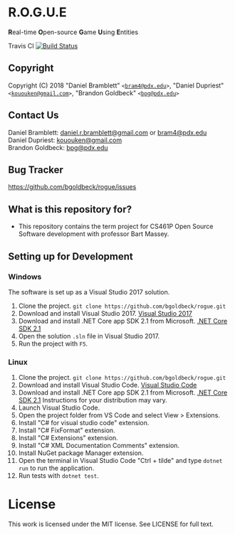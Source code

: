# R.O.G.U.E
**R**eal-time **O**pen-source **G**ame **U**sing **E**ntities

Travis CI [![Build Status](https://travis-ci.org/bgoldbeck/rogue.svg?branch=master)](https://travis-ci.org/bgoldbeck/rogue)

## Copyright ##
Copyright (C) 2018 "Daniel Bramblett" <code>&lt;bram4@pdx.edu&gt;</code>, "Daniel Dupriest" <code>&lt;kououken@gmail.com&gt;</code>, "Brandon Goldbeck" <code>&lt;bpg@pdx.edu&gt;</code>
  
## Contact Us ##
Daniel Bramblett: daniel.r.bramblett@gmail.com or bram4@pdx.edu <br />
Daniel Dupriest: kououken@gmail.com <br />
Brandon Goldbeck: bpg@pdx.edu

## Bug Tracker ##
https://github.com/bgoldbeck/rogue/issues

## What is this repository for? ##

* This repository contains the term project for CS461P Open Source Software development with professor Bart Massey.

## Setting up for Development ##

### Windows ###

The software is set up as a Visual Studio 2017 solution.

1. Clone the project. `git clone https://github.com/bgoldbeck/rogue.git`
2. Download and install Visual Studio 2017. [Visual Studio 2017](https://visualstudio.microsoft.com/downloads/)
3. Download and install .NET Core app SDK 2.1 from Microsoft. [.NET Core SDK 2.1](https://www.microsoft.com/net/download/dotnet-core/sdk-2.1.300)
4. Open the solution `.sln` file in Visual Studio 2017.
5. Run the project with `F5`.

### Linux ###

1. Clone the project. `git clone https://github.com/bgoldbeck/rogue.git`
2. Download and install Visual Studio Code. [Visual Studio Code](https://code.visualstudio.com/)
3. Download and install .NET Core app SDK 2.1 from Microsoft. [.NET Core SDK 2.1](https://www.microsoft.com/net/download/dotnet-core/sdk-2.1.300) Instructions for your distribution may vary.
4. Launch Visual Studio Code.
5. Open the project folder from VS Code and select View > Extensions.
  1. Install "C# for visual studio code" extension.
  2. Install "C# FixFormat" extension.
  3. Install "C# Extensions" extension.
  4. Install "C# XML Documentation Comments" extension.
  5. Install NuGet package Manager extension.
6. Open the terminal in Visual Studio Code "Ctrl + tilde" and type `dotnet run` to run the application.
7. Run tests with `dotnet test`.

# License

This work is licensed under the MIT license. See LICENSE for full text.
